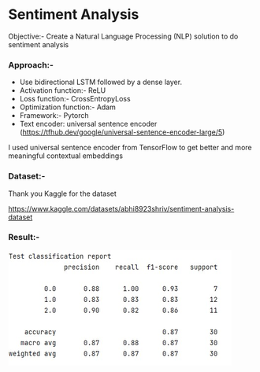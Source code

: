 # Sentiment Analysis
Objective:- Create a Natural Language Processing (NLP) solution to do sentiment analysis

### Approach:-
- Use bidirectional LSTM followed by a dense layer. 
- Activation function:- ReLU 
- Loss function:- CrossEntropyLoss
- Optimization function:- Adam
- Framework:- Pytorch
- Text encoder: universal sentence encoder (https://tfhub.dev/google/universal-sentence-encoder-large/5)

  
I used universal sentence encoder from TensorFlow to get better and more meaningful contextual embeddings

### Dataset:-
Thank you Kaggle for the dataset

https://www.kaggle.com/datasets/abhi8923shriv/sentiment-analysis-dataset
 
### Result:-
<img align="left" src="https://github.com/deepakpillai/SentimentAnalysis/blob/main/Result.jpg?raw=true" />

